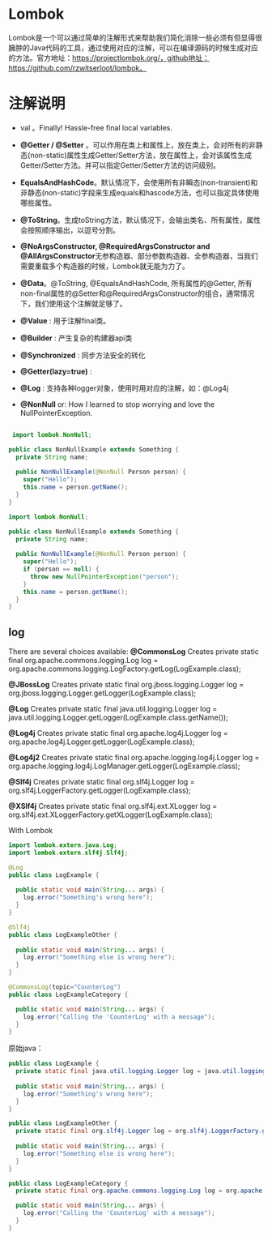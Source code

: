 # Lombok

Lombok是一个可以通过简单的注解形式来帮助我们简化消除一些必须有但显得很臃肿的Java代码的工具，通过使用对应的注解，可以在编译源码的时候生成对应的方法。官方地址：https://projectlombok.org/，github地址：https://github.com/rzwitserloot/lombok。

# 注解说明
* val 。Finally! Hassle-free final local variables.
* **@Getter / @Setter** 。可以作用在类上和属性上，放在类上，会对所有的非静态(non-static)属性生成Getter/Setter方法，放在属性上，会对该属性生成Getter/Setter方法。并可以指定Getter/Setter方法的访问级别。

* **EqualsAndHashCode**。默认情况下，会使用所有非瞬态(non-transient)和非静态(non-static)字段来生成equals和hascode方法，也可以指定具体使用哪些属性。

* **@ToString**。生成toString方法，默认情况下，会输出类名、所有属性，属性会按照顺序输出，以逗号分割。

* **@NoArgsConstructor, @RequiredArgsConstructor and @AllArgsConstructor**无参构造器、部分参数构造器、全参构造器，当我们需要重载多个构造器的时候，Lombok就无能为力了。

* **@Data**。@ToString, @EqualsAndHashCode, 所有属性的@Getter, 所有non-final属性的@Setter和@RequiredArgsConstructor的组合，通常情况下，我们使用这个注解就足够了。

* **@Value** : 用于注解final类。
* **@Builder** : 产生复杂的构建器api类
* **@Synchronized** : 同步方法安全的转化
* **@Getter(lazy=true)** :
* **@Log** : 支持各种logger对象，使用时用对应的注解，如：@Log4j
* **@NonNull**
or: How I learned to stop worrying and love the NullPointerException.

```java

 import lombok.NonNull;

public class NonNullExample extends Something {
  private String name;
  
  public NonNullExample(@NonNull Person person) {
    super("Hello");
    this.name = person.getName();
  }
}

import lombok.NonNull;

public class NonNullExample extends Something {
  private String name;
  
  public NonNullExample(@NonNull Person person) {
    super("Hello");
    if (person == null) {
      throw new NullPointerException("person");
    }
    this.name = person.getName();
  }
}
``` 

## log

There are several choices available:
**@CommonsLog**
Creates private static final org.apache.commons.logging.Log log = org.apache.commons.logging.LogFactory.getLog(LogExample.class);

**@JBossLog**
Creates private static final org.jboss.logging.Logger log = org.jboss.logging.Logger.getLogger(LogExample.class);

**@Log**
Creates private static final java.util.logging.Logger log = java.util.logging.Logger.getLogger(LogExample.class.getName());

**@Log4j**
Creates private static final org.apache.log4j.Logger log = org.apache.log4j.Logger.getLogger(LogExample.class);

**@Log4j2**
Creates private static final org.apache.logging.log4j.Logger log = org.apache.logging.log4j.LogManager.getLogger(LogExample.class);

**@Slf4j**
Creates private static final org.slf4j.Logger log = org.slf4j.LoggerFactory.getLogger(LogExample.class);

**@XSlf4j**
Creates private static final org.slf4j.ext.XLogger log = org.slf4j.ext.XLoggerFactory.getXLogger(LogExample.class);

With Lombok
```java
import lombok.extern.java.Log;
import lombok.extern.slf4j.Slf4j;

@Log
public class LogExample {
  
  public static void main(String... args) {
    log.error("Something's wrong here");
  }
}

@Slf4j
public class LogExampleOther {
  
  public static void main(String... args) {
    log.error("Something else is wrong here");
  }
}

@CommonsLog(topic="CounterLog")
public class LogExampleCategory {

  public static void main(String... args) {
    log.error("Calling the 'CounterLog' with a message");
  }
}
```

原始java：
```java
public class LogExample {
  private static final java.util.logging.Logger log = java.util.logging.Logger.getLogger(LogExample.class.getName());
  
  public static void main(String... args) {
    log.error("Something's wrong here");
  }
}

public class LogExampleOther {
  private static final org.slf4j.Logger log = org.slf4j.LoggerFactory.getLogger(LogExampleOther.class);
  
  public static void main(String... args) {
    log.error("Something else is wrong here");
  }
}

public class LogExampleCategory {
  private static final org.apache.commons.logging.Log log = org.apache.commons.logging.LogFactory.getLog("CounterLog");

  public static void main(String... args) {
    log.error("Calling the 'CounterLog' with a message");
  }
}
```